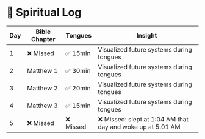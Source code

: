 # 🙏 Spiritual Log

| Day | Bible Chapter | Tongues   | Insight                                                     |
| --- | ------------- | --------- | ----------------------------------------------------------- |
| 1   | ❌ Missed     | ✅ 15min  | Visualized future systems during tongues                    |
| 2   | Matthew 1     | ✅ 30min  | Visualized future systems during tongues                    |
| 3   | Matthew 2     | ✅ 20min  | Visualized future systems during tongues                    |
| 4   | Matthew 3     | ✅ 15min  | Visualized future systems during tongues                    |
| 5   | ❌ Missed     | ❌ Missed | ❌ Missed: slept at 1:04 AM that day and woke up at 5:01 AM |
